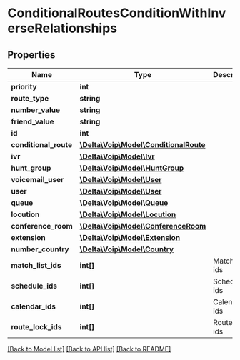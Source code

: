 # ConditionalRoutesConditionWithInverseRelationships

## Properties
Name | Type | Description | Notes
------------ | ------------- | ------------- | -------------
**priority** | **int** |  | 
**route_type** | **string** |  | [optional] 
**number_value** | **string** |  | [optional] 
**friend_value** | **string** |  | [optional] 
**id** | **int** |  | [optional] 
**conditional_route** | [**\Delta\Voip\Model\ConditionalRoute**](ConditionalRoute.md) |  | 
**ivr** | [**\Delta\Voip\Model\Ivr**](Ivr.md) |  | [optional] 
**hunt_group** | [**\Delta\Voip\Model\HuntGroup**](HuntGroup.md) |  | [optional] 
**voicemail_user** | [**\Delta\Voip\Model\User**](User.md) |  | [optional] 
**user** | [**\Delta\Voip\Model\User**](User.md) |  | [optional] 
**queue** | [**\Delta\Voip\Model\Queue**](Queue.md) |  | [optional] 
**locution** | [**\Delta\Voip\Model\Locution**](Locution.md) |  | [optional] 
**conference_room** | [**\Delta\Voip\Model\ConferenceRoom**](ConferenceRoom.md) |  | [optional] 
**extension** | [**\Delta\Voip\Model\Extension**](Extension.md) |  | [optional] 
**number_country** | [**\Delta\Voip\Model\Country**](Country.md) |  | [optional] 
**match_list_ids** | **int[]** | Matchlist ids | [optional] 
**schedule_ids** | **int[]** | Schedule ids | [optional] 
**calendar_ids** | **int[]** | Calendar ids | [optional] 
**route_lock_ids** | **int[]** | Route lock ids | [optional] 

[[Back to Model list]](../README.md#documentation-for-models) [[Back to API list]](../README.md#documentation-for-api-endpoints) [[Back to README]](../README.md)


